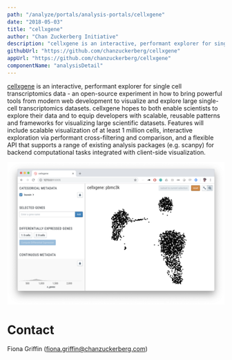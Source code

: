 ```yaml
---
path: "/analyze/portals/analysis-portals/cellxgene"
date: "2018-05-03"
title: "cellxgene"
author: "Chan Zuckerberg Initiative"
description: "cellxgene is an interactive, performant explorer for single cell transcriptomics data."
githubUrl: "https://github.com/chanzuckerberg/cellxgene"
appUrl: "https://github.com/chanzuckerberg/cellxgene"
componentName: "analysisDetail"
---
```


[cellxgene](https://github.com/chanzuckerberg/cellxgene) is an interactive, performant explorer for single cell transcriptomics data - an open-source experiment in how to bring powerful tools from modern web development to visualize and explore large single-cell transcriptomics datasets. cellxgene hopes to both enable scientists to explore their data and to equip developers with scalable, reusable patterns and frameworks for visualizing large scientific datasets. Features will include scalable visualization of at least 1 million cells, interactive exploration via performant cross-filtering and comparison, and a flexible API that supports a range of existing analysis packages (e.g. scanpy) for backend computational tasks integrated with client-side visualization.

<a href="https://github.com/chanzuckerberg/cellxgene" target="_blank">
  <img src="../_images/portals/cellxgene.png" width=800/>
</a>

# Contact
Fiona Griffin (<a href="mailto://fiona.griffin@chanzuckerberg.com">fiona.griffin@chanzuckerberg.com</a>)
